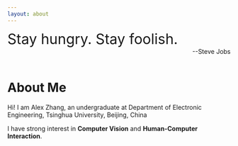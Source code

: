 ```yaml
---
layout: about 
---
```

<div align="left"><font size="6">Stay hungry. Stay foolish.</font> </div>

<div align="right">
  --Steve Jobs
</div>
<br/>

# About Me
Hi! I am Alex Zhang, an undergraduate at Department of Electronic Engineering, Tsinghua University, Beijing, China

I have strong interest in **Computer Vision** and **Human-Computer Interaction**. 


